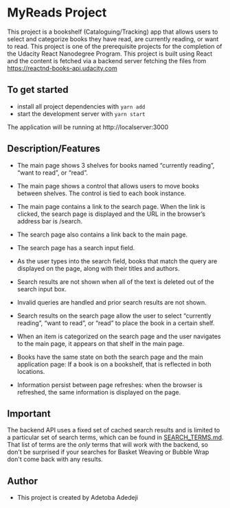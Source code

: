 # MyReads Project

This project is a bookshelf (Cataloguing/Tracking) app that allows users to select and categorize books they have read, are currently reading, or want to read.
This project is one of the prerequisite projects for the completion of the Udacity React Nanodegree Program. This project is built using React and the content is fetched via a backend server fetching the files from https://reactnd-books-api.udacity.com

## To get started

- install all project dependencies with `yarn add`
- start the development server with `yarn start`

The application will be running at http://localserver:3000

## Description/Features

- The main page shows 3 shelves for books named “currently reading”, “want to read”, or “read”.
- The main page shows a control that allows users to move books between shelves. The control is tied to each book instance.

- The main page contains a link to the search page. When the link is clicked, the search page is displayed and the URL in the browser’s address bar is /search.
- The search page also contains a link back to the main page.

- The search page has a search input field.
- As the user types into the search field, books that match the query are displayed on the page, along with their titles and authors.
- Search results are not shown when all of the text is deleted out of the search input box.
- Invalid queries are handled and prior search results are not shown.
- Search results on the search page allow the user to select “currently reading”, “want to read”, or “read” to place the book in a certain shelf.
- When an item is categorized on the search page and the user navigates to the main page, it appears on that shelf in the main page.
- Books have the same state on both the search page and the main application page: If a book is on a bookshelf, that is reflected in both locations.

- Information persist between page refreshes: when the browser is refreshed, the same information is displayed on the page.

## Important

The backend API uses a fixed set of cached search results and is limited to a particular set of search terms, which can be found in [SEARCH_TERMS.md](SEARCH_TERMS.md). That list of terms are the _only_ terms that will work with the backend, so don't be surprised if your searches for Basket Weaving or Bubble Wrap don't come back with any results.

## Author

- This project is created by Adetoba Adedeji
